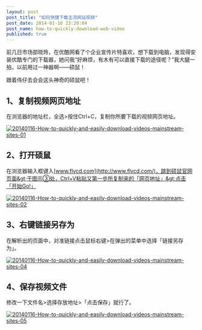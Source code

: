 ```yaml
---
layout: post
post_title: "如何快捷下载主流网站视频"
post_date: 2014-01-16 23:20:04
post_name: how-to-quickly-download-web-video
published: true
---
```

前几日市场部晓玲，在优酷网看了个企业宣传片特喜欢，想下载到电脑，发现得安装优酷专门的下载器，她问我“好麻烦，有木有可以直接下载的途径呢？”我大腿一拍，以前用过一神器啊——硕鼠！

跟着伟仔去会会这头神奇的硕鼠吧！

## **1、复制视频网页地址**

在浏览器的地址栏，全选&gt;按住Ctrl+C，复制你所要下载的视频网页地址。

[![20140116-How-to-quickly-and-easily-download-videos-mainstream-sites-01](http://7arnhx.com1.z0.glb.clouddn.com/wp-content/uploads/2014/01/11.jpg)](http://7arnhx.com1.z0.glb.clouddn.com/wp-content/uploads/2014/01/11.jpg)

## 2、打开硕鼠

在浏览器输入框键入[www.flvcd.com](http://www.flvcd.com/)，跳到硕鼠官网页面&gt;于图示③处，Ctrl+V粘贴又第一步所复制来的「网页地址」&gt;点击「开始Go!」

[![20140116-How-to-quickly-and-easily-download-videos-mainstream-sites-02](http://7arnhx.com1.z0.glb.clouddn.com/wp-content/uploads/2014/01/21.jpg)](http://7arnhx.com1.z0.glb.clouddn.com/wp-content/uploads/2014/01/21.jpg)

## 3、右键链接另存为

在解析出的页面中，对准链接点击鼠标右键&gt;在弹出的菜单中选择「链接另存为」。

[![20140116-How-to-quickly-and-easily-download-videos-mainstream-sites-04](http://7arnhx.com1.z0.glb.clouddn.com/wp-content/uploads/2014/01/41.jpg)](http://7arnhx.com1.z0.glb.clouddn.com/wp-content/uploads/2014/01/41.jpg)

## 4、保存视频文件

修改一下文件名&gt;选择存放地址&gt;「点击保存」就行了。

[![20140116-How-to-quickly-and-easily-download-videos-mainstream-sites-05](http://7arnhx.com1.z0.glb.clouddn.com/wp-content/uploads/2014/01/51.jpg)](http://7arnhx.com1.z0.glb.clouddn.com/wp-content/uploads/2014/01/51.jpg)